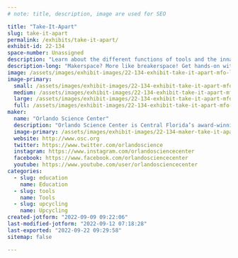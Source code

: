 ```yaml
---
# note: title, description, image are used for SEO

title: "Take-It-Apart"
slug: take-it-apart
permalink: /exhibits/take-it-apart/
exhibit-id: 22-134
space-number: Unassigned
description: "Learn about the different functions of tools and the innards of electronics as you take them apart!"
description-long: "Makerspace? More like breakerspace! Get hands-on with tools and electronics as you meticulously take them apart bit by bit - and even learn about the different bits you&#039;ll use! "
image: /assets/images/exhibit-images/22-134-exhibit-take-it-apart-mfo-large.PNG
image-primary: 
  small: /assets/images/exhibit-images/22-134-exhibit-take-it-apart-mfo-small.PNG
  medium: /assets/images/exhibit-images/22-134-exhibit-take-it-apart-mfo-medium.PNG
  large: /assets/images/exhibit-images/22-134-exhibit-take-it-apart-mfo-large.PNG
  full: /assets/images/exhibit-images/22-134-exhibit-take-it-apart-mfo-full.PNG
maker: 
  name: "Orlando Science Center"
  description: "Orlando Science Center is Central Florida’s award-winning, hands-on science museum. For more than 60 years, our exhibits and programming have brought science to life for not just residents of Central Florida, but also visitors from around the world."
  image-primary: /assets/images/exhibit-images/22-134-maker-take-it-apart-osc-building-at-night-2018-1920x720-1920x720-medium.jpg
  website: http://www.osc.org
  twitter: https://www.twitter.com/orlandoscience
  instagram: https://www.instagram.com/orlandosciencecenter
  facebook: https://www.facebook.com/orlandosciencecenter
  youtube: https://www.youtube.com/user/orlandosciencecenter
categories: 
  - slug: education
    name: Education
  - slug: tools
    name: Tools
  - slug: upcycling
    name: Upcycling
created-jotform: "2022-09-09 09:22:06"
last-modified-jotform: "2022-09-12 07:18:28"
last-exported: "2022-09-22 09:29:58"
sitemap: false

---
```

